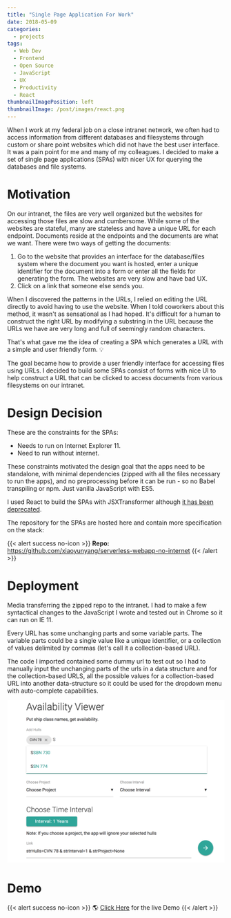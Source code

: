 ```yaml
---
title: "Single Page Application For Work"
date: 2018-05-09
categories:
  - projects
tags:
  - Web Dev
  - Frontend
  - Open Source
  - JavaScript
  - UX
  - Productivity
  - React
thumbnailImagePosition: left
thumbnailImage: /post/images/react.png
---
```


When I work at my federal job on a close intranet network, we often had to access information from different databases and filesystems through custom or share point websites which did not have the best user interface. It was a pain point for me and many of my colleagues. I decided to make a set of single page applications (SPAs) with nicer UX for querying the databases and file systems.

<!--more-->

# Motivation
On our intranet, the files are very well organized but the websites for accessing those files are slow and cumbersome. While some of the websites are stateful, many are stateless and have a unique URL for each endpoint. Documents reside at the endpoints and the documents are what we want. There were two ways of getting the documents:

1. Go to the website that provides an interface for the database/files system where the document you want is hosted, enter a unique identifier for the document into a form or enter all the fields for generating the form. The websites are very slow and have bad UX.
2. Click on a link that someone else sends you.

When I discovered the patterns in the URLs, I relied on editing the URL directly to avoid having to use the website. When I told coworkers about this method, it wasn't as sensational as I had hoped. It's difficult for a human to construct the right URL by modifying a substring in the URL because the URLs we have are very long and full of seemingly random characters.

That's what gave me the idea of creating a SPA which generates a URL with a simple and user friendly form. 💡

The goal became how to provide a user friendly interface for accessing files using URLs. I decided to build some SPAs consist of forms with nice UI to help construct a URL that can be clicked to access documents from various filesystems on our intranet.

# Design Decision
These are the constraints for the SPAs:

* Needs to run on Internet Explorer 11.
* Need to run without internet.

These constraints motivated the design goal that the apps need to be standalone, with minimal dependencies (zipped with all the files necessary to run the apps), and no preprocessing before it can be run - so no Babel transpiling or npm. Just vanilla JavaScript with ES5.

I used React to build the SPAs with JSXTransformer although [it has been deprecated](https://reactjs.org/blog/2015/06/12/deprecating-jstransform-and-react-tools.html).

The repository for the SPAs are hosted here and contain more specification on the stack:

{{< alert success no-icon >}} **Repo:**  https://github.com/xiaoyunyang/serverless-webapp-no-internet
{{< /alert >}}

# Deployment
Media transferring the zipped repo to the intranet. I had to make a few syntactical changes to the JavaScript I wrote and tested out in Chrome so it can run on IE 11.

Every URL has some unchanging parts and some variable parts. The variable parts could be a single value like a unique identifier, or a collection of values delimited by commas (let's call it a collection-based URL).

The code I imported contained some dummy url to test out so I had to manually input the unchanging parts of the urls in a data structure and for the collection-based URLS, all the possible values for a collection-based URL into another data-structure so it could be used for the dropdown menu with auto-complete capabilities.

![Serverless WebApp](/post/images/projects/serverless-webapp.png)

# Demo

{{< alert success no-icon >}} 🌎 [Click Here](/serverless-webapp/apps/avail-viewer.html) for the live Demo
{{< /alert >}}
